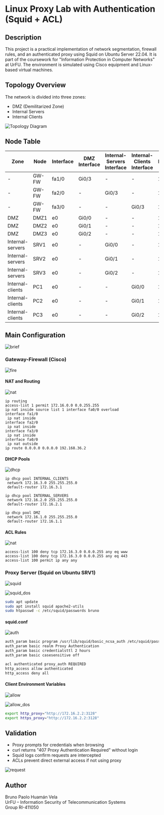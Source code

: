 
# Linux Proxy Lab with Authentication (Squid + ACL)

## Description

This project is a practical implementation of network segmentation, firewall rules, and an authenticated proxy using Squid on Ubuntu Server 22.04. It is part of the coursework for "Information Protection in Computer Networks" at UrFU. The environment is simulated using Cisco equipment and Linux-based virtual machines.

## Topology Overview

The network is divided into three zones:
- DMZ (Demilitarized Zone)
- Internal Servers
- Internal Clients

![Topology Diagram](/screenshots/topology.jpg)

## Node Table

| Zone             | Node  | Interface | DMZ Interface | Internal-Servers Interface | Internal-Clients Interface | IP Address   |
|------------------|-------|-----------|---------------|-----------------------------|-----------------------------|--------------|
| -                | GW-FW | fa1/0     | Gi0/3         | -                           | -                           | 172.16.1.1   |
| -                | GW-FW | fa2/0     | -             | Gi0/3                       | -                           | 172.16.2.1   |
| -                | GW-FW | fa3/0     | -             | -                           | Gi0/3                       | 172.16.2.3   |
| DMZ              | DMZ1  | e0        | Gi0/0         | -                           | -                           | 172.16.1.2   |
| DMZ              | DMZ2  | e0        | Gi0/1         | -                           | -                           | 172.16.1.3   |
| DMZ              | DMZ3  | e0        | Gi0/2         | -                           | -                           | 172.16.1.4   |
| Internal-servers | SRV1  | e0        | -             | Gi0/0                       | -                           | 172.16.2.2   |
| Internal-servers | SRV2  | e0        | -             | Gi0/1                       | -                           | 172.16.2.3   |
| Internal-servers | SRV3  | e0        | -             | Gi0/2                       | -                           | 172.16.2.4   |
| Internal-clients | PC1   | e0        | -             | -                           | Gi0/0                       | 172.16.3.2   |
| Internal-clients | PC2   | e0        | -             | -                           | Gi0/1                       | 172.16.3.3   |
| Internal-clients | PC3   | e0        | -             | -                           | Gi0/2                       | 172.16.3.4   |

## Main Configuration

![brief](/screenshots/ip_brief.jpg)

### Gateway-Firewall (Cisco)

![fire](/screenshots/firewall_setup.jpg)

#### NAT and Routing

![nat](/screenshots/nat_config.jpg)

```shell
ip routing
access-list 1 permit 172.16.0.0 0.0.255.255
ip nat inside source list 1 interface fa0/0 overload
interface fa1/0
 ip nat inside
interface fa2/0
 ip nat inside
interface fa3/0
 ip nat inside
interface fa0/0
 ip nat outside
ip route 0.0.0.0 0.0.0.0 192.168.36.2
```

#### DHCP Pools

![dhcp](/screenshots/dhcp.jpg)

```shell
ip dhcp pool INTERNAL_CLIENTS
 network 172.16.3.0 255.255.255.0
 default-router 172.16.3.1

ip dhcp pool INTERNAL_SERVERS
 network 172.16.2.0 255.255.255.0
 default-router 172.16.2.1

ip dhcp pool DMZ
 network 172.16.1.0 255.255.255.0
 default-router 172.16.1.1
```

#### ACL Rules

![nat](/screenshots/nat_config.jpg)

```shell
access-list 100 deny tcp 172.16.3.0 0.0.0.255 any eq www
access-list 100 deny tcp 172.16.3.0 0.0.0.255 any eq 443
access-list 100 permit ip any any
```

### Proxy Server (Squid on Ubuntu SRV1)

![squid](/screenshots/srv1_squid.jpg)

![squid_dos](/screenshots/status_squid.jpg)

```bash
sudo apt update
sudo apt install squid apache2-utils
sudo htpasswd -c /etc/squid/passwords bruno
```

#### squid.conf

![auth](/screenshots/auth_config.jpg)

```bash
auth_param basic program /usr/lib/squid/basic_ncsa_auth /etc/squid/passwords
auth_param basic realm Proxy Authentication
auth_param basic credentialsttl 2 hours
auth_param basic casesensitive off

acl authenticated proxy_auth REQUIRED
http_access allow authenticated
http_access deny all
```

#### Client Environment Variables

![allow](/screenshots/allow_proxy_gui.jpg)

![allow_dos](/screenshots/allow_proxy_forever.jpg)

```bash
export http_proxy="http://172.16.2.2:3128"
export https_proxy="http://172.16.2.2:3128"
```

## Validation

- Proxy prompts for credentials when browsing
- curl returns "407 Proxy Authentication Required" without login
- Squid logs confirm requests are intercepted
- ACLs prevent direct external access if not using proxy

![request](/screenshots/request_firefox_proxy.jpg)

## Author

Bruno Paolo Huamán Vela  
UrFU – Information Security of Telecommunication Systems  
Group RI-411050
